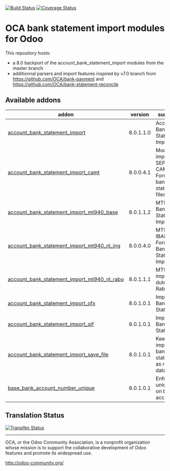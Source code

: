 [![Build Status](https://travis-ci.org/OCA/bank-statement-import.svg?branch=8.0)](https://travis-ci.org/OCA/bank-statement-import)
[![Coverage Status](https://coveralls.io/repos/OCA/bank-statement-import/badge.svg?branch=8.0)](https://coveralls.io/r/OCA/bank-statement-import?branch=8.0)

OCA bank statement import modules for Odoo
==========================================

This repository hosts:
* a 8.0 backport of the account_bank_statement_import modules from the master branch
* additionnal parsers and import features inspired by v7.0 branch from https://github.com/OCA/bank-payment and https://github.com/OCA/bank-statement-reconcile

[//]: # (addons)

Available addons
----------------
addon | version | summary
--- | --- | ---
[account_bank_statement_import](account_bank_statement_import/) | 8.0.1.1.0 | Account Bank Statement Import
[account_bank_statement_import_camt](account_bank_statement_import_camt/) | 8.0.0.4.1 | Module to import SEPA CAMT.053 Format bank statement files
[account_bank_statement_import_mt940_base](account_bank_statement_import_mt940_base/) | 8.0.1.1.2 | MT940 Bank Statements Import
[account_bank_statement_import_mt940_nl_ing](account_bank_statement_import_mt940_nl_ing/) | 8.0.0.4.0 | MT940 IBAN ING Format Bank Statements Import
[account_bank_statement_import_mt940_nl_rabo](account_bank_statement_import_mt940_nl_rabo/) | 8.0.1.1.1 | MT940 import for dutch Rabobank
[account_bank_statement_import_ofx](account_bank_statement_import_ofx/) | 8.0.1.0.1 | Import OFX Bank Statement
[account_bank_statement_import_qif](account_bank_statement_import_qif/) | 8.0.1.0.1 | Import QIF Bank Statement
[account_bank_statement_import_save_file](account_bank_statement_import_save_file/) | 8.0.1.0.1 | Keep imported bank statements as raw data
[base_bank_account_number_unique](base_bank_account_number_unique/) | 8.0.1.0.1 | Enforce uniqueness on bank accounts

[//]: # (end addons)

Translation Status
------------------
[![Transifex Status](https://www.transifex.com/projects/p/OCA-bank-statement-import-8-0/chart/image_png)](https://www.transifex.com/projects/p/OCA-bank-statement-import-8-0)

----

OCA, or the Odoo Community Association, is a nonprofit organization whose 
mission is to support the collaborative development of Odoo features and 
promote its widespread use.

http://odoo-community.org/
